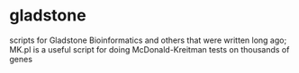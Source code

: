 gladstone
=========

scripts for Gladstone Bioinformatics and others that were written long ago; 
MK.pl is a useful script for doing McDonald-Kreitman tests on thousands of genes
